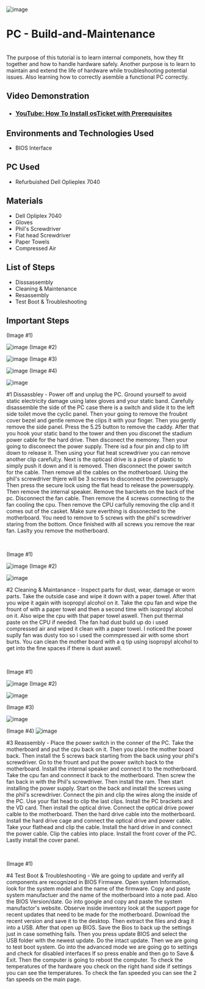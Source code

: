 <p align="center">

![image](https://github.com/user-attachments/assets/20913e34-0ed2-4908-a50b-8cdd68089e35)

</p>

<h1>PC - Build-and-Maintenance </h1>
 <br /> The purpose of this tutorial is to learn internal componets, how they fit together and how to handle hardware safely. Another purpose is to learn to maintain and extend the life of hardware while troubleshooting potential issues. Also learning how to correctly asemble a functional PC correctly. <br />


<h2>Video Demonstration</h2>

- ### [YouTube: How To Install osTicket with Prerequisites](https://www.youtube.com)

<h2>Environments and Technologies Used</h2>

- BIOS Interface

<h2> PC Used </h2>

- Refurbuished Dell Oplieplex 7040

<h2> Materials </h2>

- Dell Opliplex 7040
- Gloves
- Phil's Screwdriver
- Flat head Screwdriver
- Paper Towels
- Compressed Air

<h2>List of Steps </h2>

- Disssassembly
- Cleaning & Maintenance
- Resassembly 
- Test Boot & Troubleshooting

<h2> Important Steps</h2>

<p>
(Image #1)
 
![image](https://github.com/user-attachments/assets/27d9805d-e1da-46b5-8dcf-d94a6baf0cda)
(Image #2)

![image](https://github.com/user-attachments/assets/7c914dd0-675a-4c1a-901e-e1b8f5adb814)
(Image #3)

![image](https://github.com/user-attachments/assets/5be43888-fef8-4214-8fc9-78afce4ce455)
(Image #4)

![image](https://github.com/user-attachments/assets/9b9b7584-3ca5-4be6-8849-c6d907819c66)


</p>
<p>
#1 Dissassbley - Power off and unplug the PC. Ground yourself to avoid static electricity damage using latex gloves and your static band. Carefully disassemble the side of the PC case there is a switch and slide it to the left side toilet move the cyclic panel. Then your going to remove the froubnt cover bezel and gentle remove the clips it with your finger. Then you gently remove the side panel. Press the 5.25 button to remove the caddy. After that you hook your static band to the tower  and then you disconet the  stadium power cable for the hard drive. Then disconect the memorey. Then your going to disconeect the power supply. There isd a four pin and clip to lift down to release it. Then using your flat heat screwdriver you can remove another clip carefull;y. Next is the opticasl drive is a piece of plastic to simply push it down and it is removed. Then disconnect the power switch for the cable. Then remove all the cables on the motherboard. Using the phil's screwdriver thjere will be 3 screws to disconnect the powersupply. Then press the secure lock using the flat head to release the powersupply. Then remove the internal speaker. Remove the barckets on the back of the pc. Disconnect the fan cable. Then remove the 4 screws connecting to the fan cooling the cpu. Then remove the CPU carfully removing the clip and it comes out of the casket. Make sure everthing is dissonected to the motherboard. You need to remove to 5 screws with the phil's screwdriver staring from the bottom. Once finished with all screws you remove the rear fan. Laslty you remove the motherboard. 

</p>
<br />

<p>
(Image #1)

![image](https://github.com/user-attachments/assets/90453a9a-b765-4c60-846a-2c474a12eee5)
(Image #2)

![image](https://github.com/user-attachments/assets/c8c0f5cb-923f-45cc-8a00-7ece3cb2edad)


</p>
<p>
#2 Cleaning & Maintanance - Inspect parts for dust, wear, damage or worn parts. Take the outside case and wipe it down with a paper towel. After that you wipe it again with isopropyl alcohol on it. Take the cpu fan and wipe the frount of with a paper towel and then a second time with isopropyl alcohol on it. Also wipe the cpu with that paper towel aswell.  Then put thermal paste on the CPU if needed. The fan had dust build up do i used compressed air and wiped it clean with a paper towel. I noticed the power suplly fan was dusty too so i used the commpressed air with some short burts. You can clean the mother board with a q tip using isopropyl alcohol to get into the fine spaces if there is dust aswell. 
</p>
<br />

<p>
 (Image #1)

![image](https://github.com/user-attachments/assets/0c0086cb-05a4-4269-95e8-30daabf85334)
 (Image #2)
 
![image](https://github.com/user-attachments/assets/074d84d8-ac76-4a9d-a4be-639a985a923e)

(Image #3)

![image](https://github.com/user-attachments/assets/bac3aa4c-223f-40bb-80cf-7099427a917e)

(Image #4) 
![image](https://github.com/user-attachments/assets/e83d4ff5-a06d-4330-9ffd-274d901bdf38)


</p>
<p>
#3 Reassembly - Place the power switch in the conner of the PC. Take the motherboard and put the cpu back on it. Then you place the mother board back. Then install the 5 screws back starting from the back using your phil's screwdriver. Go to the frount and put the power switch back to the motherboard. Install the internal speaker and connect it to the motherboard. Take the cpu fan and connnect it back to the motherboard. Then screw the fan back in with the Phil's screwdriver. Then install the ram. Then start installing the power supply. Start on the back and install the screws using the phil's screwdriver. Connect the pin and clip the wires along the inside of the PC. Use your flat head to clip the last clips. Install the PC brackets and the VD card. Then install the optical drive. Connect the optical drive power calble to the motherboard. Then the hard drive cable into the motherboard. Install the hard drive cage and connect the optical drive and power cable. Take your flathead and clip the cable. Install the hard drive in and connect the power cable. Clip the cables into place. Install the front cover of the PC. Lastly install the cover panel.  
</p>
<br />

<p>

 (Image #1)



</p>
<p>
#4 Test Boot & Troubleshooting - We are going to update and verify all components are recognized in BIOS Firmware. Open system Information, look for the system model and the name of the firmware. Copy and paste system manufactuer and the name of the motherboard into a note pad. Also the BIOS Version/date. Go into google and copy and paste the system manufactor's website.  Observe inside inventory look at the support page for recent updates that need to be made for the motherboard. Download the recent version and save it to the desktop. Then extract the files and drag it into a USB. After that open up BIOS. Save the Bios to back up the settings just in case something fails. Then you press update BIOS and select the USB folder with the newest update. Do the intact update. Then we are going to test boot system. Go into the advanced mode we are going go to settings and check for disabled interfaces If so press enable and then go to Save & Exit. Then the computer is going to reboot the computer. To check the temperatures of the hardware you check on the right hand side if settings you can see the temperatures. To check the fan speeded you can see the 2 fan speeds on the main page. 
</p>
<br />


